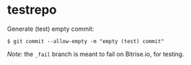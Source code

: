 testrepo
========

Generate (test) empty commit:

    $ git commit --allow-empty -m "empty (test) commit"

*Note:* the `_fail` branch is meant to fail on Bitrise.io, for testing.

